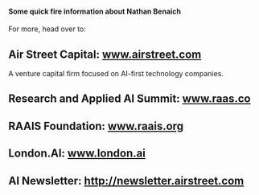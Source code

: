#### Some quick fire information about Nathan Benaich

For more, head over to:

## Air Street Capital: www.airstreet.com
A venture capital firm focused on AI-first technology companies.

## Research and Applied AI Summit: www.raas.co


## RAAIS Foundation: www.raais.org
## London.AI: www.london.ai
## AI Newsletter: http://newsletter.airstreet.com
